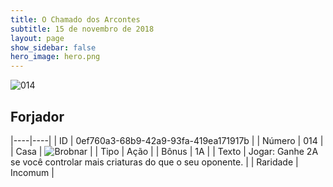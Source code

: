 ```yaml
---
title: O Chamado dos Arcontes
subtitle: 15 de novembro de 2018
layout: page
show_sidebar: false
hero_image: hero.png
---
```


![014](https://cdn.keyforgegame.com/media/card_front/pt/341_014_CV3QCM67C9GM_pt.png)

## Forjador

|----|----|
| ID | 0ef760a3-68b9-42a9-93fa-419ea171917b |
| Número | 014 |
| Casa | ![Brobnar](https://archonarcana.com/images/thumb/e/e0/Brobnar.png/22px-Brobnar.png "Brobnar") |
| Tipo | Ação |
| Bônus | 1A |
| Texto | Jogar: Ganhe 2A se você controlar mais criaturas do que o seu oponente. |
| Raridade | Incomum |
